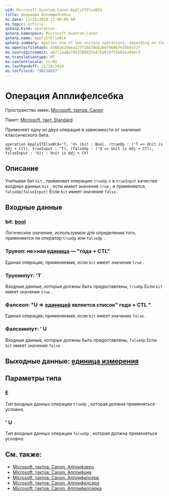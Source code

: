 ```yaml
---
uid: Microsoft.Quantum.Canon.ApplyIfElseBCA
title: Операция Апплифелсебка
ms.date: 11/25/2020 12:00:00 AM
ms.topic: article
qsharp.kind: operation
qsharp.namespace: Microsoft.Quantum.Canon
qsharp.name: ApplyIfElseBCA
qsharp.summary: Applies one of two unitary operations, depending on the value of a classical bit.
ms.openlocfilehash: d36b16298ea177f16b7bbb260f069bfe35b9a72f
ms.sourcegitcommit: a87c1aa8e7453360025e47ba614f25b02ea84ec3
ms.translationtype: MT
ms.contentlocale: ru-RU
ms.lasthandoff: 11/26/2020
ms.locfileid: "96218637"
---
```

# <a name="applyifelsebca-operation"></a>Операция Апплифелсебка

Пространство имен: [Microsoft. тактов. Canon](xref:Microsoft.Quantum.Canon)

Пакет: [Microsoft. такт. Standard](https://nuget.org/packages/Microsoft.Quantum.Standard)


Применяет одну из двух операций в зависимости от значения классического бита.

```qsharp
operation ApplyIfElseBCA<'T, 'U> (bit : Bool, (trueOp : ('T => Unit is Adj + Ctl), trueInput : 'T), (falseOp : ('U => Unit is Adj + Ctl), falseInput : 'U)) : Unit is Adj + Ctl
```


## <a name="description"></a>Описание

Учитывая бит `bit` , применяет операцию `trueOp` с в `trueInput` качестве входных данных `bit` , если имеет значение `true` , и применяется, `falseOp(falseInput)` Если `bit` имеет значение `false` .

## <a name="input"></a>Входные данные

### <a name="bit--bool"></a>bit: [bool](xref:microsoft.quantum.lang-ref.bool)

Логическое значение, используемое для определения того, применяется ли оператор `trueOp` или `falseOp` .


### <a name="trueop--t--unit--is-adj--ctl"></a>Труеоп: не>ная [единица](xref:microsoft.quantum.lang-ref.unit)  — "года + CTL"

Единая операция, применяемая, если `bit` имеет значение `true` .


### <a name="trueinput--t"></a>Труеинпут: 'T

Входные данные, которые должны быть предоставлены, `trueOp` Если `bit` имеет значение `true` .


### <a name="falseop--u--unit--is-adj--ctl"></a>Фалсеоп: "U => [единицей](xref:microsoft.quantum.lang-ref.unit)  является список" года + CTL "

Единая операция, применяемая, если `bit` имеет значение `false` .


### <a name="falseinput--u"></a>Фалсеинпут: ' U

Входные данные, которые должны быть предоставлены, `falseOp` Если `bit` имеет значение `false` .



## <a name="output--unit"></a>Выходные данные: [единица измерения](xref:microsoft.quantum.lang-ref.unit)



## <a name="type-parameters"></a>Параметры типа

### <a name="t"></a>Е

Тип входных данных операции `trueOp` , которая должна применяться условно.
### <a name="u"></a>' U

Тип входных данных операции `falseOp` , которая должна применяться условно.

## <a name="see-also"></a>См. также:

- [Microsoft. тактов. Canon. Апплифзеро](xref:Microsoft.Quantum.Canon.ApplyIfZero)
- [Microsoft. тактов. Canon. Апплифоне](xref:Microsoft.Quantum.Canon.ApplyIfOne)
- [Microsoft. тактов. Canon. Апплифелсерк](xref:Microsoft.Quantum.Canon.ApplyIfElseRC)
- [Microsoft. тактов. Canon. Апплифелсера](xref:Microsoft.Quantum.Canon.ApplyIfElseRA)
- [Microsoft. тактов. Canon. Апплифелсерка](xref:Microsoft.Quantum.Canon.ApplyIfElseRCA)